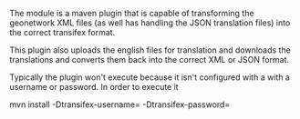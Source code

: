 The module is a maven plugin that is capable of transforming the geonetwork XML files (as well has handling the JSON translation files) 
into the correct transifex format.

This plugin also uploads the english files for translation and downloads the translations and converts them back into the correct XML or JSON format.

Typically the plugin won't execute because it isn't configured with a with a username or password.  In order to execute it
 
mvn install -Dtransifex-username=<username> -Dtransifex-password=<password> 